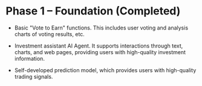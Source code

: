 # Phase 1 – Foundation (Completed)

- Basic "Vote to Earn" functions. This includes user voting and analysis charts of voting results, etc.

- Investment assistant AI Agent. It supports interactions through text, charts, and web pages, providing users with high-quality investment information.

- Self-developed prediction model, which provides users with high-quality trading signals.

